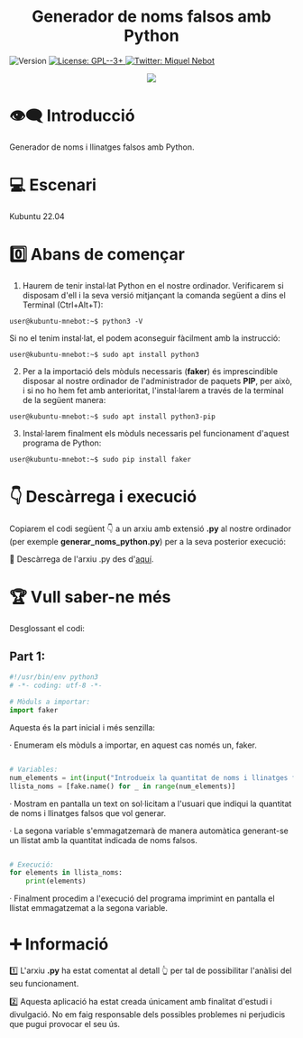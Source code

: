 <h1 align="center"><b>Generador de noms falsos amb Python</b></h1>
<p>
  <img alt="Version" src="https://img.shields.io/badge/version-1.0-blue.svg?cacheSeconds=2592000" />
  <a href="https://www.gnu.org/licenses/gpl-3.0.html" target="_blank">
    <img alt="License: GPL--3+" src="https://img.shields.io/badge/License-GPL--3+-yellow.svg" />
  </a>
  <a href="https://twitter.com/miquelnebot" target="_blank">
    <img alt="Twitter: Miquel Nebot" src="https://img.shields.io/twitter/follow/miquelnebot.svg?style=social" />
  </a>
</p>
<div align="center"><img src="https://user-images.githubusercontent.com/57944755/222732835-8c04b9fa-c89c-42fb-a12b-372d3d1638d0.png"></div>


# 👁️‍🗨️ Introducció

Generador de noms i llinatges falsos amb Python.

# 💻 Escenari
Kubuntu 22.04

# 0️⃣ Abans de començar
1. Haurem de tenir instal·lat Python en el nostre ordinador. Verificarem si disposam d'ell i la seva versió mitjançant la comanda següent a dins el Terminal (Ctrl+Alt+T): 

```console
user@kubuntu-mnebot:~$ python3 -V
```
Si no el tenim instal·lat, el podem aconseguir fàcilment amb la instrucció:
```console
user@kubuntu-mnebot:~$ sudo apt install python3
```
2. Per a la importació dels mòduls necessaris (**faker**) és imprescindible disposar al nostre ordinador de l'administrador de paquets **PIP**, per això, i si no ho hem fet amb anterioritat, l'instal·larem a través de la terminal de la següent manera:
```console
user@kubuntu-mnebot:~$ sudo apt install python3-pip
```
3. Instal·larem finalment els mòduls necessaris pel funcionament d'aquest programa de Python:
```console
user@kubuntu-mnebot:~$ sudo pip install faker
```

# 👇 Descàrrega i execució
Copiarem el codi següent 👇 a un arxiu amb extensió **.py** al nostre ordinador (per exemple **generar_noms_python.py**) per a la seva posterior execució: 
<p></p>📝 Descàrrega de l'arxiu .py des d'<a href="https://github.com/miquelnebotaragon/generador_noms_falsos_python/blob/main/generar_noms_python.py" target="_blank">aquí</a>.

# 🏆 Vull saber-ne més
Desglossant el codi:
## Part 1:
```python
#!/usr/bin/env python3
# -*- coding: utf-8 -*-

# Mòduls a importar:
import faker

```
Aquesta és la part inicial i més senzilla:
<p>· Enumeram els mòduls a importar, en aquest cas només un, faker.</p>


```python

# Variables:
num_elements = int(input("Introdueix la quantitat de noms i llinatges falsos a generar: "))
llista_noms = [fake.name() for _ in range(num_elements)]

```

<p>· Mostram en pantalla un text on sol·licitam a l'usuari que indiqui la quantitat de noms i llinatges falsos que vol generar.</p>
<p>· La segona variable s'emmagatzemarà de manera automàtica generant-se un llistat amb la quantitat indicada de noms falsos.</p>


```python

# Execució:
for elements in llista_noms:
    print(elements)

```

<p>· Finalment procedim a l'execució del programa imprimint en pantalla el llistat emmagatzemat a la segona variable.</p>


# ➕ Informació
1️⃣ L'arxiu **.py** ha estat comentat al detall 👆 per tal de possibilitar l'anàlisi del seu funcionament.<p></p>
2️⃣ Aquesta aplicació ha estat creada únicament amb finalitat d'estudi i divulgació. No em faig responsable dels possibles problemes ni perjudicis que pugui provocar el seu ús.<p></p>
